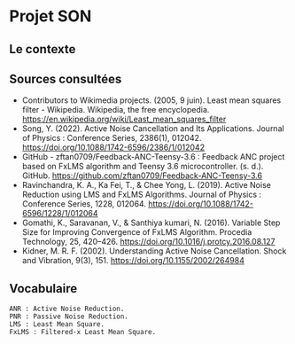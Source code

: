 # Projet SON

## Le contexte


## Sources consultées

- Contributors to Wikimedia projects. (2005, 9 juin). Least mean squares filter - Wikipedia. Wikipedia, the free encyclopedia. https://en.wikipedia.org/wiki/Least_mean_squares_filter
- Song, Y. (2022). Active Noise Cancellation and Its Applications. Journal of Physics : Conference Series, 2386(1), 012042. https://doi.org/10.1088/1742-6596/2386/1/012042
- GitHub - zftan0709/Feedback-ANC-Teensy-3.6 : Feedback ANC project based on FxLMS algorithm and Teensy 3.6 microcontroller. (s. d.). GitHub. https://github.com/zftan0709/Feedback-ANC-Teensy-3.6
- Ravinchandra, K. A., Ka Fei, T., & Chee Yong, L. (2019). Active Noise Reduction using LMS and FxLMS Algorithms. Journal of Physics : Conference Series, 1228, 012064. https://doi.org/10.1088/1742-6596/1228/1/012064
- Gomathi, K., Saravanan, V., & Santhiya kumari, N. (2016). Variable Step Size for Improving Convergence of FxLMS Algorithm. Procedia Technology, 25, 420–426. https://doi.org/10.1016/j.protcy.2016.08.127
- Kidner, M. R. F. (2002). Understanding Active Noise Cancellation. Shock and Vibration, 9(3), 151. https://doi.org/10.1155/2002/264984

## Vocabulaire

    ANR : Active Noise Reduction.
    PNR : Passive Noise Reduction.
    LMS : Least Mean Square.
    FxLMS : Filtered-x Least Mean Square.
